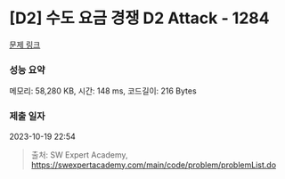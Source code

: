# [D2] 수도 요금 경쟁 D2 Attack - 1284 

[문제 링크](https://swexpertacademy.com/main/code/problem/problemDetail.do?contestProbId=AV189xUaI8UCFAZN) 

### 성능 요약

메모리: 58,280 KB, 시간: 148 ms, 코드길이: 216 Bytes

### 제출 일자

2023-10-19 22:54



> 출처: SW Expert Academy, https://swexpertacademy.com/main/code/problem/problemList.do